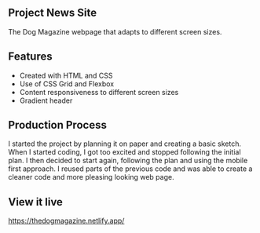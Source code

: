 ## Project News Site

The Dog Magazine webpage that adapts to different screen sizes.

## Features

- Created with HTML and CSS
- Use of CSS Grid and Flexbox
- Content responsiveness to different screen sizes
- Gradient header

## Production Process

I started the project by planning it on paper and creating a basic sketch. When I started coding, I got too excited and stopped following the initial plan. I then decided to start again, following the plan and using the mobile first approach. I reused parts of the previous code and was able to create a cleaner code and more pleasing looking web page.

## View it live

https://thedogmagazine.netlify.app/
